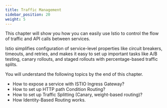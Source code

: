 ```yaml
---
title: Traffic Management
sidebar_position: 20
weight: 5
---
```


This chapter will show you how you can easily use Istio to control the flow of traffic and API calls between services. 

Istio simplifies configuration of service-level properties like circuit breakers, timeouts, and retries, and makes it easy to set up important tasks like A/B testing, canary rollouts, and staged rollouts with percentage-based traffic splits.

You will understand the following topics by the end of this chapter.
* How to expose a service with ISTIO Ingress Gateway?
* How to set up HTTP path Condition Routing?
* How to set up Traffic Splitting (Canary, weight-based routing)?
* How Identity-Based Routing works. 
